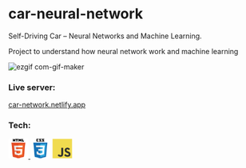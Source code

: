 # car-neural-network
 Self-Driving Car – Neural Networks and Machine Learning.
 
 Project to understand how neural network work and machine learning


![ezgif com-gif-maker](https://user-images.githubusercontent.com/48288156/209470799-20f9ec4e-edbc-4d00-b2b8-bd3899a21ea2.gif)

<h3 align="left">Live server:</h3>
<p align="left"> <a href="car-network.netlify.app" target="_blank" rel="noreferrer">
 <a href="https://car-network.netlify.app" target="_blank" rel="noreferrer"> car-network.netlify.app </a> 

<h3 align="left">Tech:</h3>
<p align="left"> <a href="https://www.w3schools.com/css/" target="_blank" rel="noreferrer">
 
 <a href="https://www.w3.org/html/" target="_blank" rel="noreferrer"> <img src="https://raw.githubusercontent.com/devicons/devicon/master/icons/html5/html5-original-wordmark.svg" alt="html5" width="40" height="40"/> </a> 
<img src="https://raw.githubusercontent.com/devicons/devicon/master/icons/css3/css3-original-wordmark.svg" alt="css3" width="40" height="40"/> </a> 
 <a href="https://developer.mozilla.org/en-US/docs/Web/JavaScript" target="_blank" rel="noreferrer"> <img src="https://raw.githubusercontent.com/devicons/devicon/master/icons/javascript/javascript-original.svg" alt="javascript" width="40" height="40"/> </a>
 
 
